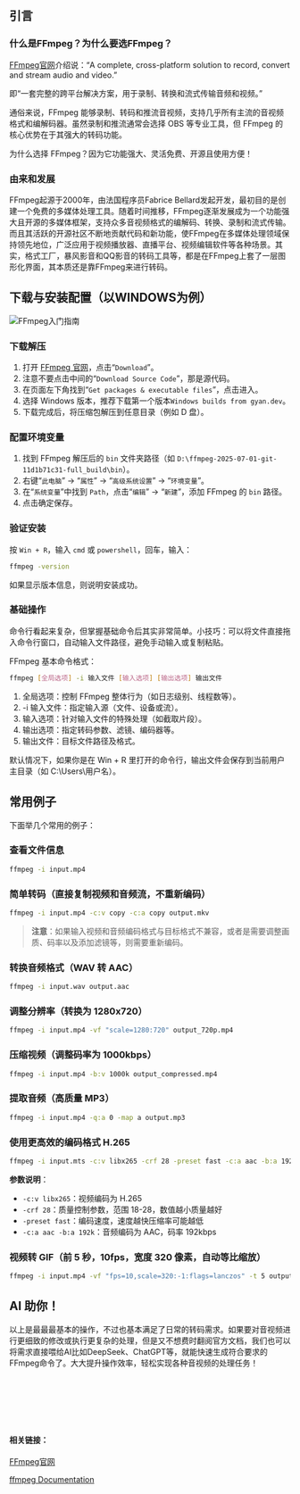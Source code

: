 ## 引言
### 什么是FFmpeg？为什么要选FFmpeg？

[FFmpeg官网](https://ffmpeg.org/)介绍说：“A complete, cross-platform solution to record, convert and stream audio and video.”

即“一套完整的跨平台解决方案，用于录制、转换和流式传输音频和视频。”

通俗来说，FFmpeg 能够录制、转码和推流音视频，支持几乎所有主流的音视频格式和编解码器。虽然录制和推流通常会选择 OBS 等专业工具，但 FFmpeg 的核心优势在于其强大的转码功能。

为什么选择 FFmpeg？因为它功能强大、灵活免费、开源且使用方便！

### 由来和发展

FFmpeg起源于2000年，由法国程序员Fabrice Bellard发起开发，最初目的是创建一个免费的多媒体处理工具。随着时间推移，FFmpeg逐渐发展成为一个功能强大且开源的多媒体框架，支持众多音视频格式的编解码、转换、录制和流式传输。而且其活跃的开源社区不断地贡献代码和新功能，使FFmpeg在多媒体处理领域保持领先地位，广泛应用于视频播放器、直播平台、视频编辑软件等各种场景。其实，格式工厂，暴风影音和QQ影音的转码工具等，都是在FFmpeg上套了一层图形化界面，其本质还是靠FFmpeg来进行转码。

## 下载与安装配置（以WINDOWS为例）

![FFmpeg入门指南](https://cdn.auhaijpan.top/wp-content/uploads//2025/07/ffmpeg-getting-started-1_compressed.png)

### 下载解压

1. 打开 [FFmpeg 官网](https://ffmpeg.org/)，点击“`Download`”。
2. 注意不要点击中间的“`Download Source Code`”，那是源代码。
3. 在页面左下角找到“`Get packages & executable files`”，点击进入。
4. 选择 Windows 版本，推荐下载第一个版本`Windows builds from gyan.dev`。
5. 下载完成后，将压缩包解压到任意目录（例如 D 盘）。

### 配置环境变量

1. 找到 FFmpeg 解压后的 `bin` 文件夹路径（如 `D:\ffmpeg-2025-07-01-git-11d1b71c31-full_build\bin`）。
2. 右键“`此电脑`” → “`属性`” → “`高级系统设置`” → “`环境变量`”。
3. 在“`系统变量`”中找到 `Path`，点击“`编辑`” → “`新建`”，添加 FFmpeg 的 `bin` 路径。
4. 点击确定保存。

### 验证安装

按 `Win + R`，输入 `cmd` 或 `powershell`，回车，输入：
```bash
ffmpeg -version
```

如果显示版本信息，则说明安装成功。

### 基础操作

命令行看起来复杂，但掌握基础命令后其实非常简单。小技巧：可以将文件直接拖入命令行窗口，自动输入文件路径，避免手动输入或复制粘贴。

FFmpeg 基本命令格式：
```bash
ffmpeg [全局选项] -i 输入文件 [输入选项] [输出选项] 输出文件
```

1. 全局选项：控制 FFmpeg 整体行为（如日志级别、线程数等）。
2. -i 输入文件：指定输入源（文件、设备或流）。
3. 输入选项：针对输入文件的特殊处理（如截取片段）。
4. 输出选项：指定转码参数、滤镜、编码器等。
5. 输出文件：目标文件路径及格式。

默认情况下，如果你是在 Win + R 里打开的命令行，输出文件会保存到当前用户主目录（如 C:\Users\用户名）。

## 常用例子

下面举几个常用的例子：

### 查看文件信息
```bash
ffmpeg -i input.mp4
```

### 简单转码（直接复制视频和音频流，不重新编码）
```bash
ffmpeg -i input.mp4 -c:v copy -c:a copy output.mkv
```
> **注意**：如果输入视频和音频编码格式与目标格式不兼容，或者是需要调整画质、码率以及添加滤镜等，则需要重新编码。

### 转换音频格式（WAV 转 AAC）
```bash
ffmpeg -i input.wav output.aac
```

### 调整分辨率（转换为 1280x720）
```bash
ffmpeg -i input.mp4 -vf "scale=1280:720" output_720p.mp4
```

### 压缩视频（调整码率为 1000kbps）
```bash
ffmpeg -i input.mp4 -b:v 1000k output_compressed.mp4
```

### 提取音频（高质量 MP3）
```bash
ffmpeg -i input.mp4 -q:a 0 -map a output.mp3
```

### 使用更高效的编码格式 H.265
```bash
ffmpeg -i input.mts -c:v libx265 -crf 28 -preset fast -c:a aac -b:a 192k output.mp4
```
**参数说明**：
- `-c:v libx265`：视频编码为 H.265
- `-crf 28`：质量控制参数，范围 18-28，数值越小质量越好
- `-preset fast`：编码速度，速度越快压缩率可能越低
- `-c:a aac -b:a 192k`：音频编码为 AAC，码率 192kbps

### 视频转 GIF（前 5 秒，10fps，宽度 320 像素，自动等比缩放）
```bash
ffmpeg -i input.mp4 -vf "fps=10,scale=320:-1:flags=lanczos" -t 5 output.gif
```


## AI 助你！

以上是最最最基本的操作，不过也基本满足了日常的转码需求。如果要对音视频进行更细致的修改或执行更复杂的处理，但是又不想费时翻阅官方文档，我们也可以将需求直接喂给AI比如DeepSeek、ChatGPT等，就能快速生成符合要求的FFmpeg命令了。大大提升操作效率，轻松实现各种音视频的处理任务！

<br>
<br>
<br>
<br>
<br>

#### 相关链接：

[FFmpeg官网](https://ffmpeg.org/)

[ffmpeg Documentation](https://ffmpeg.org/ffmpeg.html)